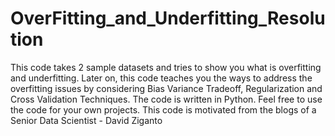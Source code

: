 # OverFitting_and_Underfitting_Resolution
This code takes 2 sample datasets and tries to show you what is overfitting and underfitting. Later on, this code teaches you the ways to address the overfitting issues by considering Bias Variance Tradeoff, Regularization and Cross Validation Techniques. The code is written in Python. Feel free to use the code for your own projects. This code is motivated from the blogs of a Senior Data Scientist -  David Ziganto
